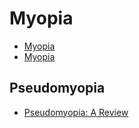 # Myopia
* [Myopia](https://www.nature.com/articles/s41572-020-00231-4)
* [Myopia](https://www.sciencedirect.com/science/article/abs/pii/S0140673612602724)

## Pseudomyopia
* [Pseudomyopia: A Review](https://www.mdpi.com/2411-5150/6/1/17)

